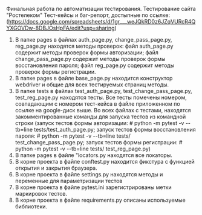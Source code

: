 Финальная работа по автоматизации тестирования. Тестирование сайта "Ростелеком"
Тест-кейсы и баг-репорт, достыпные по ссылке:
(https://docs.google.com/spreadsheets/d/1gr___weJQkRD0z6JZqVURcR4QYXGOVDw-8DBJOsHpFA/edit?usp=sharing)

1. В папке pages в файлах auth_page.py, change_pass_page.py, reg_page.py находятся методы проверок: файл auth_page.py содержит методы проверок формы авторизации; файл change_pass_page.py содержит методы проверок формы восстановления пароля; файл reg_page.py содержит методы проверок формы регистрации.
2. В папке pages в файле base_page.py находится конструктор webdriver и общие для всех тестируемых страниц методы.
3. В папке tests в файлах test_auth_page.py, test_change_pass_page.py, test_reg_page.py находятся тесты. Все тесты помечены номером, совпадающим с номером тест-кейса в файле приложенном по ссылке на google-диск выше. Во всех файлах с тестами, находятся закомментированные команды для запуска тестов из командной строки (запуск тестов формы авторизации: # python -m pytest -v --tb=line tests/test_auth_page.py; запуск тестов формы восстановления пароля: # python -m pytest -v --tb=line tests/ test_change_pass_page.py; запуск тестов формы регистрации: # python -m pytest -v --tb=line tests/ test_reg_page.py)
4. В папке pages в файле "locators.py находятся все локаторы.
5. В корне проекта в файле conftest.py находится фикстура с функцией открытия и закрытия браузера.
6. В корне проекта в файле settings.py находятся методы и переменные для параметризации тестов
7. В корне проекта в файле pytest.ini зарегистрированы метки маркировок тестов.
8. В корне проекта в файле requirements.py описаны используемые библиотеки.
